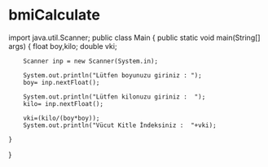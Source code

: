 # bmiCalculate

import java.util.Scanner;
public class Main {
    public static void main(String[] args) {
        float boy,kilo;
        double vki;

        Scanner inp = new Scanner(System.in);

        System.out.println("Lütfen boyunuzu giriniz : ");
        boy= inp.nextFloat();

        System.out.println("Lütfen kilonuzu giriniz :  ");
        kilo= inp.nextFloat();

        vki=(kilo/(boy*boy));
        System.out.println("Vücut Kitle İndeksiniz :  "+vki);

    }
}
